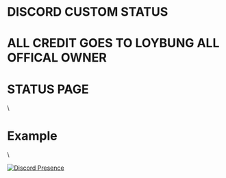 # DISCORD CUSTOM STATUS
# ALL CREDIT GOES TO LOYBUNG ALL OFFICAL OWNER

# STATUS PAGE
\\


# Example 
\\

[![Discord Presence](https://lanyard.cnrad.dev/api/874898422233178142)](https://discord.com/users/874898422233178142)
